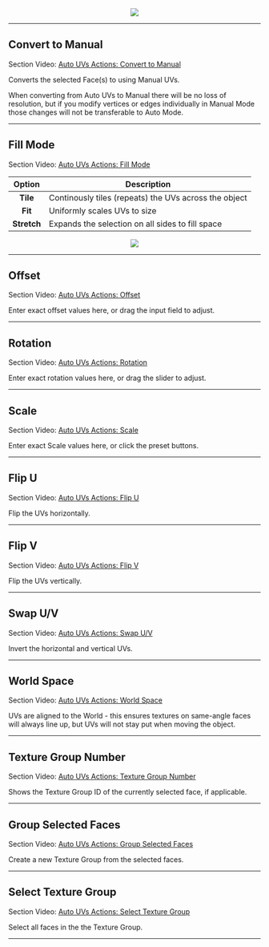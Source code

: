 <!-- # Video: Auto UVs Actions

[![ Auto UVs Actions Video](../images/VideoLink_YouTube_768.png)](@todo)
 -->

<div style="text-align:center">
<img src="../../images/UV_AutoActions.png">
</div>

---

## Convert to Manual

<div class="video-link-missing">
Section Video: <a href="@todo">Auto UVs Actions: Convert to Manual</a>
</div>

Converts the selected Face(s) to using Manual UVs.

When converting from Auto UVs to Manual there will be no loss of resolution, but if you modify vertices or edges individually in Manual Mode those changes will not be transferable to Auto Mode.

---

## Fill Mode

<div class="video-link-missing">
Section Video: <a href="@todo">Auto UVs Actions: Fill Mode</a>
</div>

Option | Description
:---:|---
**Tile** | Continously tiles (repeats) the UVs across the object
**Fit** | Uniformly scales UVs to size
 **Stretch** | Expands the selection on all sides to fill space

<div style="text-align:center">
<img src="../../images/UV_FillModes.png">
</div>

---

## Offset

<div class="video-link-missing">
Section Video: <a href="@todo">Auto UVs Actions: Offset</a>
</div>

Enter exact offset values here, or drag the input field to adjust.

---

## Rotation

<div class="video-link-missing">
Section Video: <a href="@todo">Auto UVs Actions: Rotation</a>
</div>

Enter exact rotation values here, or drag the slider to adjust.

---

## Scale

<div class="video-link-missing">
Section Video: <a href="@todo">Auto UVs Actions: Scale</a>
</div>

Enter exact Scale values here, or click the preset buttons.

---

## Flip U

<div class="video-link-missing">
Section Video: <a href="@todo">Auto UVs Actions: Flip U</a>
</div>

Flip the UVs horizontally.

---

## Flip V

<div class="video-link-missing">
Section Video: <a href="@todo">Auto UVs Actions: Flip V</a>
</div>

Flip the UVs vertically.

---

## Swap U/V

<div class="video-link-missing">
Section Video: <a href="@todo">Auto UVs Actions: Swap U/V</a>
</div>

Invert the horizontal and vertical UVs.

---

## World Space

<div class="video-link-missing">
Section Video: <a href="@todo">Auto UVs Actions: World Space</a>
</div>

UVs are aligned to the World - this ensures textures on same-angle faces will always line up, but UVs will not stay put when moving the object.

---

## Texture Group Number

<div class="video-link-missing">
Section Video: <a href="@todo">Auto UVs Actions: Texture Group Number</a>
</div>

Shows the Texture Group ID of the currently selected face, if applicable.

---

## Group Selected Faces

<div class="video-link-missing">
Section Video: <a href="@todo">Auto UVs Actions: Group Selected Faces</a>
</div>

Create a new Texture Group from the selected faces.

---

## Select Texture Group

<div class="video-link-missing">
Section Video: <a href="@todo">Auto UVs Actions: Select Texture Group</a>
</div>

Select all faces in the the Texture Group.

---
